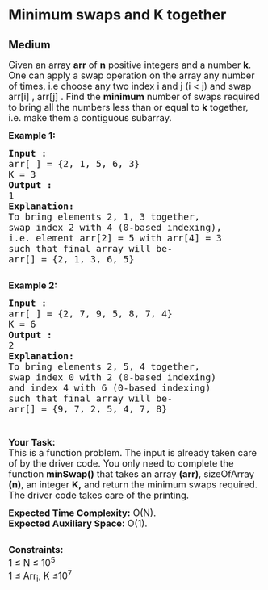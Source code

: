 # Minimum swaps and K together
## Medium 
<div class="problem-statement" style="user-select: auto;">
                <p style="user-select: auto;"></p><p style="user-select: auto;"><span style="font-size: 18px; user-select: auto;">Given an array <strong style="user-select: auto;">arr</strong> of <strong style="user-select: auto;">n</strong> positive integers and a number&nbsp;<strong style="user-select: auto;">k</strong>. One can apply a swap operation on the array any number of times, i.e choose any two index i and j&nbsp;(i &lt; j) and swap arr[i] , arr[j] . Find the&nbsp;<strong style="user-select: auto;">minimum</strong>&nbsp;number of swaps required to bring all the numbers less than or equal to&nbsp;<strong style="user-select: auto;">k</strong>&nbsp;together, i.e. make them a contiguous&nbsp;subarray.</span></p>

<p style="user-select: auto;"><span style="font-size: 18px; user-select: auto;"><strong style="user-select: auto;">Example 1:</strong></span></p>

<pre style="position: relative; user-select: auto;"><span style="font-size: 18px; user-select: auto;"><strong style="user-select: auto;">Input :</strong> 
arr[ ] = {2, 1, 5, 6, 3} 
K = 3
<strong style="user-select: auto;">Output :</strong> 
1
<strong style="user-select: auto;">Explanation:</strong>
To bring elements 2, 1, 3 together,
swap index 2 with 4 (0-based indexing),
i.e. element arr[2] = 5 with arr[4] = 3
such that final array will be- 
arr[] = {2, 1, 3, 6, 5}
</span><div class="open_grepper_editor" title="Edit &amp; Save To Grepper" style="user-select: auto;"></div></pre>

<p style="user-select: auto;"><br style="user-select: auto;">
<span style="font-size: 18px; user-select: auto;"><strong style="user-select: auto;">Example 2:</strong></span></p>

<pre style="position: relative; user-select: auto;"><span style="font-size: 18px; user-select: auto;"><strong style="user-select: auto;">Input :</strong> 
arr[ ] = {2, 7, 9, 5, 8, 7, 4} 
K = 6 <strong style="user-select: auto;">
Output :</strong>  
2 
<strong style="user-select: auto;">Explanation:</strong> 
To bring elements 2, 5, 4 together, 
swap index 0 with 2 (0-based indexing)
and index 4 with 6 (0-based indexing)
such that final array will be- 
arr[] = {9, 7, 2, 5, 4, 7, 8}</span>
<div class="open_grepper_editor" title="Edit &amp; Save To Grepper" style="user-select: auto;"></div></pre>

<p style="user-select: auto;">&nbsp;</p>

<p style="user-select: auto;"><span style="font-size: 18px; user-select: auto;"><strong style="user-select: auto;">Your Task:</strong><br style="user-select: auto;">
This is a function problem. The input is already taken care of by the driver code. You only need to complete the function <strong style="user-select: auto;">minSwap()</strong> that takes an array <strong style="user-select: auto;">(arr)</strong>, sizeOfArray <strong style="user-select: auto;">(n)</strong>, an integer <strong style="user-select: auto;">K,</strong>&nbsp;and return the minimum swaps required. The driver code takes care of the printing.</span></p>

<p style="user-select: auto;"><span style="font-size: 18px; user-select: auto;"><strong style="user-select: auto;">Expected Time Complexity:</strong>&nbsp;O(N).<br style="user-select: auto;">
<strong style="user-select: auto;">Expected Auxiliary Space:</strong>&nbsp;O(1).</span></p>

<p style="user-select: auto;"><br style="user-select: auto;">
<span style="font-size: 18px; user-select: auto;"><strong style="user-select: auto;">Constraints:</strong><br style="user-select: auto;">
1 ≤ N ≤ 10<sup style="user-select: auto;">5</sup><br style="user-select: auto;">
1 ≤ Arr<sub style="user-select: auto;">i</sub>, K&nbsp;≤10<sup style="user-select: auto;">7</sup></span></p>

<div id="gtx-trans" style="position: absolute; left: 128px; top: 279px; user-select: auto;">
<div class="gtx-trans-icon" style="user-select: auto;">&nbsp;</div>
</div>
 <p style="user-select: auto;"></p>
            </div>
